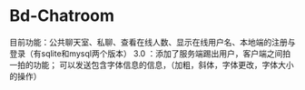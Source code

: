 # Bd-Chatroom
目前功能：公共聊天室、私聊、查看在线人数、显示在线用户名、本地端的注册与登录（有sqlite和mysql两个版本）
3.0 ：添加了服务端踢出用户，客户端之间拍一拍的功能；
      可以发送包含字体信息的信息，（加粗，斜体，字体更改，字体大小的操作）

